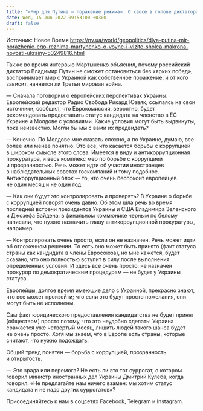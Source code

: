 ```yaml
---
title: "«Мир для Путина — поражение режима». О хаосе в голове диктатора, Третьей мировой и влиянии войны на отношения Украина-ЕС — интервью с Мартыненко"
date: Wed, 15 Jun 2022 09:53:00 +0300
draft: false
---
```

Источник: Новое Время https://nv.ua/world/geopolitics/dlya-putina-mir-porazhenie-ego-rezhima-martynenko-o-voyne-i-vizite-sholca-makrona-novosti-ukrainy-50249816.html


Также во время интервью Мартыненко объяснил, почему российский диктатор Владимир Путин не сможет остановиться без «ярких побед», воспринимает мир с Украиной как собственное поражение, и от кого зависит, начнется ли Третья мировая война.

— Сначала поговорим о европейских перспективах Украины. Европейский редактор Радио Свобода Рикард Юзвяк, ссылаясь на свои источники, сообщил, что Еврокомиссия, вероятно, будет рекомендовать предоставить статус кандидата на членство в ЕС Украине и Молдове с условиями. Какие условия могут быть выдвинуты, пока неизвестно. Могли бы мы с вами их предвидеть?

— Конечно. По Молдове мне сказать сложно, а по Украине, думаю, все более или менее понятно. Это все, что касается борьбы с коррупцией в широком смысле этого слова. Имеется в виду и антикоррупционная прокуратура, и весь комплекс мер по борьбе с коррупцией и прозрачностью. Речь может идти об участии иностранцев в наблюдательных советах госкомпаний и тому подобное. Антикоррупционный блок — то, что очень беспокоит европейцев не один месяц и не один год.

— Как они будут это контролировать и проверять? В Украине о борьбе с коррупцией говорят очень давно. Об этом шла речь во время последней встречи президентов Украины и США Владимира Зеленского и Джозефа Байдена: в финальном коммюнике черным по белому написали, что нужно назначить главу антикоррупционной прокуратуры, например.

— Контролировать очень просто, если он не назначен. Речь может идти об отложенном решении. То есть оно может быть принято (факт статуса страны как кандидата в члены Евросоюза), но мне кажется, будет сказано, что оно полностью вступит в силу после выполнения определенных условий. И здесь все очень просто: не назначен прокурор по демократическим процедурам — не будет у Украины статуса.

Европейцы, долгое время имеющие дело с Украиной, прекрасно знают, что все может произойти; что если это будут просто пожелания, они могут быть не исполнены.

Сам факт юридического предоставления кандидатства не будет принят [обществом] просто потому, что это неудобно сделать: Украина сражается уже четвертый месяц, лишить людей такого шанса будет не очень просто. Хотя мы знаем, что в Европе есть страны, которые считают, что нужно подождать.

Общий тренд понятен — борьба с коррупцией, прозрачность и открытость.

— Это зрада или перемога? Не есть ли это тот суррогат, о котором говорил министр иностранных дел Украины Дмитрий Кулеба, когда говорил: «Не предлагайте нам ничего взамен: мы хотим статус кандидата и не надо других суррогатов»?

Присоединяйтесь к нам в соцсетях Facebook, Telegram и Instagram.
